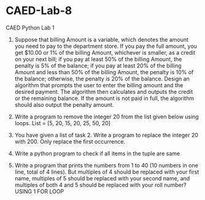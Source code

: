 # CAED-Lab-8
CAED Python Lab 1
1. Suppose that billing Amount is a variable, which denotes the amount you need to pay to
the department store. If you pay the full amount, you get $10.00 or 1% of the billing
Amount, whichever is smaller, as a credit on your next bill; if you pay at least 50% of the
billing Amount, the penalty is 5% of the balance; if you pay at least 20% of the billing
Amount and less than 50% of the billing Amount, the penalty is 10% of the balance;
otherwise, the penalty is 20% of the balance. Design an algorithm that prompts the user
to enter the billing amount and the desired payment. The algorithm then calculates and
outputs the credit or the remaining balance. If the amount is not paid in full, the algorithm
should also output the penalty amount.

2. Write a program to remove the integer 20 from the list given below using loops.
               List = [5, 20, 15, 20, 25, 50, 20]

3. You have given a list of task 2. Write a program to replace the integer 20 with 200. Only
replace the first occurrence.

4. Write a python program to check if all items in the tuple are same

5. Write a program that prints the numbers from 1 to 40 (10 numbers in one line, total of 4
lines). But multiples of 4 should be replaced with your first name, multiples of 5 should be
replaced with your second name, and multiples of both 4 and 5 should be replaced with
your roll number? USING 1 FOR LOOP
